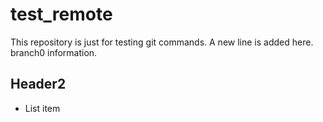 # test_remote
This repository is just for testing git commands.
A new line is added here.
branch0 information.

## Header2
* List item
